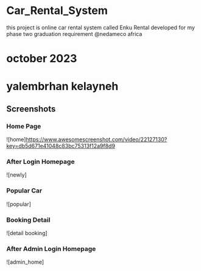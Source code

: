 # Car_Rental_System
this project is online car rental system called Enku Rental developed for my phase two graduation requirement @nedameco africa
# october 2023
# yalembrhan kelayneh
## Screenshots
### Home Page
![home]https://www.awesomescreenshot.com/video/22127130?key=db5d671e41048c83bc75313f12a9f8d9

### After Login Homepage
![newly]

### Popular Car 
![popular]

### Booking Detail
![detail booking]

### After Admin Login Homepage
![admin_home]

